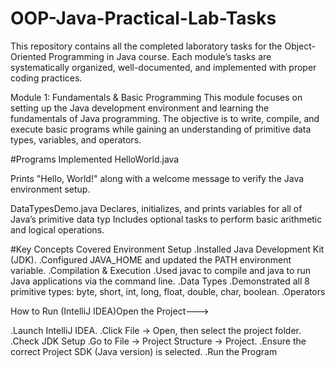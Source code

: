 # OOP-Java-Practical-Lab-Tasks
This repository contains all the completed laboratory tasks for the Object-Oriented Programming in Java course. Each module’s tasks are systematically organized, well-documented, and implemented with proper coding practices.

Module 1: Fundamentals & Basic Programming
This module focuses on setting up the Java development environment and learning the fundamentals of Java programming. The objective is to write, compile, and execute basic programs while gaining an understanding of primitive data types, variables, and operators.



#Programs Implemented
HelloWorld.java

Prints "Hello, World!" along with a welcome message to verify the Java environment setup.

DataTypesDemo.java
Declares, initializes, and prints variables for all of Java’s primitive data typ
Includes optional tasks to perform basic arithmetic and logical operations.

#Key Concepts Covered
Environment Setup
.Installed Java Development Kit (JDK).
.Configured JAVA_HOME and updated the PATH environment variable.
.Compilation & Execution
.Used javac to compile and java to run Java applications via the command line.
.Data Types
.Demonstrated all 8 primitive types: byte, short, int, long, float, double, char, boolean.
.Operators


How to Run (IntelliJ IDEA)Open the Project--->

.Launch IntelliJ IDEA.
.Click File → Open, then select the project folder.
.Check JDK Setup
.Go to File → Project Structure → Project.
.Ensure the correct Project SDK (Java version) is selected.
.Run the Program



